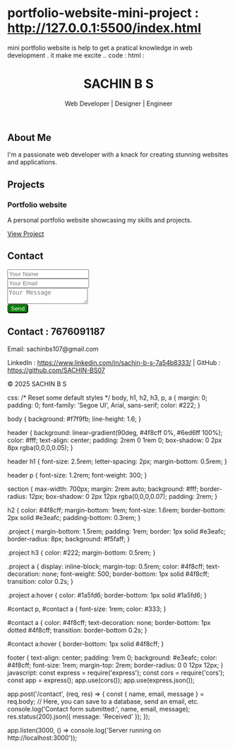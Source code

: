 # portfolio-website-mini-project  : http://127.0.0.1:5500/index.html
mini portfolio website is help to get a pratical knowledge in web development . it make me excite ..
code :
html :
<!DOCTYPE html>
<html lang="en">
<head>
  <meta charset="UTF-8">
  <meta name="viewport" content="width=device-width, initial-scale=1.0">
  <title>My Portfolio</title>
  <link rel="stylesheet" href="index.css">
  <link rel="stylesheet" href="http://localhost:3000/contact">
</head>
<body>
  <header>
    <h1>SACHIN B S</h1>
    <p>Web Developer | Designer | Engineer</p>
  </header>

  <section id="about">
    <h2>About Me</h2>
    <p>I'm a passionate web developer with a knack for creating stunning websites and applications.</p>
  </section>

  <section id="projects">
    <h2>Projects</h2>
    <div class="project">
      <h3>Portfolio website
      </h3>
      <p>A personal portfolio website showcasing my skills and projects.</p>
      <a href="#">View Project</a>
    </div>
  </section>

  <section id="contact">
  <h2>Contact</h2>
  <form id="contactForm">
    <input type="text" name="name" placeholder="Your Name" required><br>
    <input type="email" name="email" placeholder="Your Email" required><br>
    <textarea name="message" placeholder="Your Message" required></textarea><br>
    <button type="submit" style="background-color: green; border-radius: 5px; color: white;">Send</button>
  </form>
  <p id="formStatus"></p>
</section>
<script>
document.getElementById('contactForm').addEventListener('submit', async function(e) {
  e.preventDefault();
  const form = e.target;
  const data = {
    name: form.name.value,
    email: form.email.value,
    message: form.message.value
  };
  const res = await fetch('http://localhost:3000/contact', {
    method: 'POST',
    headers: {'Content-Type': 'application/json'},
    body: JSON.stringify(data)
  });
  document.getElementById('formStatus').textContent = res.ok ? 'Message sent!' : 'Error sending message.';
});
</script>

  <section id="details">
    <h2>Contact : 7676091187</h2>
    <p>Email: sachinbs107@gmail.com</p>
    <p>LinkedIn : <a href="#">https://www.linkedin.com/in/sachin-b-s-7a54b8333/</a> | GitHub : <a href="#">https://github.com/SACHIN-BS07</a></p>
  </section>

  <footer>
    <p>© 2025 SACHIN B S</p>
  </footer>
  </body>
</html>

  css: 
  /* Reset some default styles */
body, h1, h2, h3, p, a {
  margin: 0;
  padding: 0;
  font-family: 'Segoe UI', Arial, sans-serif;
  color: #222;
}

body {
  background: #f7f9fb;
  line-height: 1.6;
}

header {
  background: linear-gradient(90deg, #4f8cff 0%, #6ed6ff 100%);
  color: #fff;
  text-align: center;
  padding: 2rem 0 1rem 0;
  box-shadow: 0 2px 8px rgba(0,0,0,0.05);
}

header h1 {
  font-size: 2.5rem;
  letter-spacing: 2px;
  margin-bottom: 0.5rem;
}

header p {
  font-size: 1.2rem;
  font-weight: 300;
}

section {
  max-width: 700px;
  margin: 2rem auto;
  background: #fff;
  border-radius: 12px;
  box-shadow: 0 2px 12px rgba(0,0,0,0.07);
  padding: 2rem;
}

h2 {
  color: #4f8cff;
  margin-bottom: 1rem;
  font-size: 1.6rem;
  border-bottom: 2px solid #e3eafc;
  padding-bottom: 0.3rem;
}

.project {
  margin-bottom: 1.5rem;
  padding: 1rem;
  border: 1px solid #e3eafc;
  border-radius: 8px;
  background: #f5faff;
}

.project h3 {
  color: #222;
  margin-bottom: 0.5rem;
}

.project a {
  display: inline-block;
  margin-top: 0.5rem;
  color: #4f8cff;
  text-decoration: none;
  font-weight: 500;
  border-bottom: 1px solid #4f8cff;
  transition: color 0.2s;
}

.project a:hover {
  color: #1a5fd6;
  border-bottom: 1px solid #1a5fd6;
}

#contact p, #contact a {
  font-size: 1rem;
  color: #333;
}

#contact a {
  color: #4f8cff;
  text-decoration: none;
  border-bottom: 1px dotted #4f8cff;
  transition: border-bottom 0.2s;
}

#contact a:hover {
  border-bottom: 1px solid #4f8cff;
}

footer {
  text-align: center;
  padding: 1rem 0;
  background: #e3eafc;
  color: #4f8cff;
  font-size: 1rem;
  margin-top: 2rem;
  border-radius: 0 0 12px 12px;
}
javascript:
const express = require('express');
const cors = require('cors');
const app = express();
app.use(cors());
app.use(express.json());

app.post('/contact', (req, res) => {
  const { name, email, message } = req.body;
  // Here, you can save to a database, send an email, etc.
  console.log('Contact form submitted:', name, email, message);
  res.status(200).json({ message: 'Received' });
});

app.listen(3000, () => console.log('Server running on http://localhost:3000'));
  

